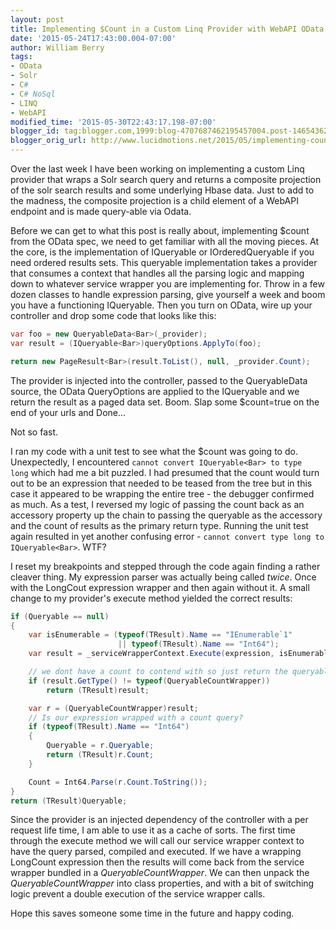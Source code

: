 ```yaml
---
layout: post
title: Implementing $Count in a Custom Linq Provider with WebAPI OData v4
date: '2015-05-24T17:43:00.004-07:00'
author: William Berry
tags:
- OData
- Solr
- C#
- C# NoSql
- LINQ
- WebAPI
modified_time: '2015-05-30T22:43:17.198-07:00'
blogger_id: tag:blogger.com,1999:blog-4707687462195457004.post-1465436280772497672
blogger_orig_url: http://www.lucidmotions.net/2015/05/implementing-count-in-custom-linq.html
---
```


Over the last week I have been working on implementing a custom Linq provider 
that wraps a Solr search query and returns a composite projection of the solr 
search results and some underlying Hbase data.  Just to add to the madness, 
the composite projection is a child element of a WebAPI endpoint and is made 
query-able via Odata. 

Before we can get to what this post is really about, implementing $count from 
the OData spec, we need to get familiar with all the moving pieces.  At the 
core, is the implementation of IQueryable or IOrderedQueryable if you need 
ordered results sets.  This queryable implementation takes a provider that 
consumes a context that handles all the parsing logic and mapping down to 
whatever service wrapper you are implementing for.  Throw in a few dozen 
classes to handle expression parsing, give yourself a week and boom you have a 
functioning IQueryable.  Then you turn on OData, wire up your controller and 
drop some code that looks like this: 

```csharp
var foo = new QueryableData<Bar>(_provider); 
var result = (IQueryable<Bar>)queryOptions.ApplyTo(foo); 

return new PageResult<Bar>(result.ToList(), null, _provider.Count);
```

The provider is injected into the controller, passed to the QueryableData 
source, the OData QueryOptions are applied to the IQueryable and we return the 
result as a paged data set.  Boom. Slap some $count=true on the end of your 
urls and Done... 

Not so fast. 

I ran my code with a unit test to see what the $count was going to do.  
Unexpectedly, I encountered `cannot convert IQueryable<Bar> to type 
long` which had me a bit puzzled.  I had presumed that the count would turn 
out to be an expression that needed to be teased from the tree but in this 
case it appeared to be wrapping the entire tree - the debugger confirmed as 
much.  As a test, I reversed my logic of passing the count back as an 
accessory property up the chain to passing the queryable as the accessory and 
the count of results as the primary return type.  Running the unit test again 
resulted in yet another confusing error - `cannot convert type long to 
IQueryable<Bar>`. WTF? 

I reset my breakpoints and stepped through the code again finding a rather 
cleaver thing.  My expression parser was actually being called *twice*.  Once 
with the LongCout expression wrapper and then again without it.  A small 
change to my provider's execute method yielded the correct results: 

```csharp
if (Queryable == null) 
{ 
    var isEnumerable = (typeof(TResult).Name == "IEnumerable`1" 
                        || typeof(TResult).Name == "Int64"); 
    var result = _serviceWrapperContext.Execute(expression, isEnumerable); 

    // we dont have a count to contend with so just return the queryable 
    if (result.GetType() != typeof(QueryableCountWrapper)) 
        return (TResult)result; 

    var r = (QueryableCountWrapper)result; 
    // Is our expression wrapped with a count query? 
    if (typeof(TResult).Name == "Int64") 
    { 
        Queryable = r.Queryable; 
        return (TResult)r.Count; 
    } 

    Count = Int64.Parse(r.Count.ToString()); 
} 
return (TResult)Queryable;
```

Since the provider is an injected dependency of the controller with a per 
request life time, I am able to use it as a cache of sorts.  The first time 
through the execute method we will call our service wrapper context to have 
the query parsed, compiled and executed.  If we have a wrapping LongCount 
expression then the results will come back from the service wrapper bundled in 
a *QueryableCountWrapper*.  We can then unpack the *QueryableCountWrapper* 
into class properties, and with a bit of switching logic prevent a double 
execution of the service wrapper calls. 

Hope this saves someone some time in the future and happy coding. 
